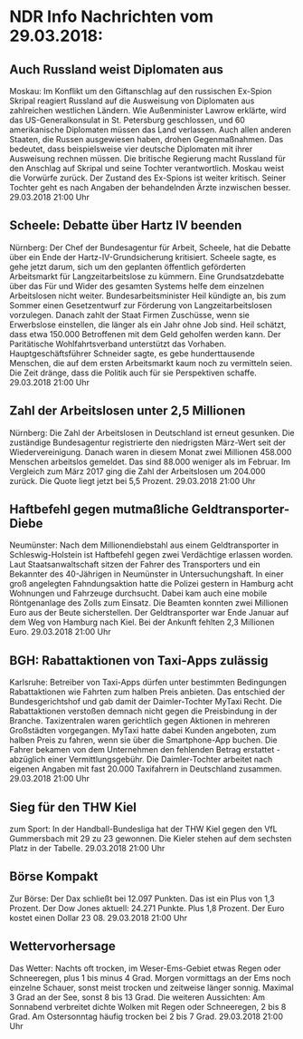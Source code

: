 # NDR Info Nachrichten vom 29.03.2018:


## Auch Russland weist Diplomaten aus
Moskau: Im Konflikt um den Giftanschlag auf den russischen Ex-Spion Skripal reagiert Russland auf die Ausweisung von Diplomaten aus zahlreichen westlichen Ländern. Wie Außenminister Lawrow erklärte, wird das US-Generalkonsulat in St. Petersburg geschlossen, und 60 amerikanische Diplomaten müssen das Land verlassen. Auch allen anderen Staaten, die Russen ausgewiesen haben, drohen Gegenmaßnahmen. Das bedeutet, dass beispielsweise vier deutsche Diplomaten mit ihrer Ausweisung rechnen müssen. Die britische Regierung macht Russland für den Anschlag auf Skripal und seine Tochter verantwortlich. Moskau weist die Vorwürfe zurück. Der Zustand des Ex-Spions ist weiter kritisch. Seiner Tochter geht es nach Angaben der behandelnden Ärzte inzwischen besser. 29.03.2018 21:00 Uhr 

## Scheele: Debatte über Hartz IV beenden
Nürnberg:         Der Chef der Bundesagentur für Arbeit, Scheele, hat die Debatte über ein Ende der Hartz-IV-Grundsicherung kritisiert. Scheele sagte, es gehe jetzt darum, sich um den geplanten öffentlich geförderten Arbeitsmarkt für Langzeitarbeitslose zu kümmern. Eine Grundsatzdebatte über das Für und Wider des gesamten Systems helfe dem einzelnen Arbeitslosen nicht weiter. Bundesarbeitsminister Heil kündigte an, bis zum Sommer einen Gesetzentwurf zur Förderung von Langzeitarbeitslosen vorzulegen. Danach zahlt der Staat Firmen Zuschüsse, wenn sie Erwerbslose einstellen, die länger als ein Jahr ohne Job sind. Heil schätzt, dass etwa 150.000 Betroffenen mit dem Geld geholfen werden kann. Der Paritätische Wohlfahrtsverband unterstützt das Vorhaben. Hauptgeschäftsführer Schneider sagte, es gebe hunderttausende Menschen, die auf dem ersten Arbeitsmarkt kaum noch zu vermitteln seien. Die Zeit dränge, dass die Politik auch für sie Perspektiven schaffe. 29.03.2018 21:00 Uhr 

## Zahl der Arbeitslosen unter 2,5 Millionen
Nürnberg: Die Zahl der Arbeitslosen in Deutschland ist erneut gesunken. Die zuständige Bundesagentur registrierte den niedrigsten März-Wert seit der Wiedervereinigung. Danach waren in diesem Monat zwei Millionen 458.000 Menschen arbeitslos gemeldet. Das sind 88.000 weniger als im Februar. Im Vergleich zum März 2017 ging die Zahl der Arbeitslosen um 204.000 zurück. Die Quote liegt jetzt bei 5,5 Prozent. 29.03.2018 21:00 Uhr 

## Haftbefehl gegen mutmaßliche Geldtransporter-Diebe
Neumünster: Nach dem Millionendiebstahl aus einem Geldtransporter in Schleswig-Holstein ist Haftbefehl gegen zwei Verdächtige erlassen worden. Laut Staatsanwaltschaft sitzen der Fahrer des Transporters und ein Bekannter des 40-Jährigen in Neumünster in Untersuchungshaft. In einer groß angelegten Fahndungsaktion hatte die Polizei gestern in Hamburg acht Wohnungen und Fahrzeuge durchsucht. Dabei kam auch eine mobile Röntgenanlage des Zolls zum Einsatz. Die Beamten konnten zwei Millionen Euro aus der Beute sicherstellen. Der Geldtransporter war Ende Januar auf dem Weg von Hamburg nach Kiel. Bei der Ankunft fehlten 2,3 Millionen Euro. 29.03.2018 21:00 Uhr 

## BGH: Rabattaktionen von Taxi-Apps zulässig
Karlsruhe: Betreiber von Taxi-Apps dürfen unter bestimmten Bedingungen Rabattaktionen wie Fahrten zum halben Preis anbieten. Das entschied der Bundesgerichtshof und gab damit der Daimler-Tochter MyTaxi Recht. Die Rabattaktionen verstoßen demnach nicht gegen die Preisbindung in der Branche. Taxizentralen waren gerichtlich gegen Aktionen in mehreren Großstädten vorgegangen. MyTaxi hatte dabei Kunden angeboten, zum halben Preis zu fahren, wenn sie über die Smartphone-App buchen. Die Fahrer bekamen von dem Unternehmen den fehlenden Betrag erstattet - abzüglich einer Vermittlungsgebühr. Die Daimler-Tochter arbeitet nach eigenen Angaben mit fast 20.000 Taxifahrern in Deutschland zusammen. 29.03.2018 21:00 Uhr 

## Sieg für den THW Kiel
zum Sport: In der Handball-Bundesliga hat der THW Kiel gegen den VfL Gummersbach mit 29 zu 23 gewonnen. Die Kieler stehen auf dem sechsten Platz in der Tabelle. 29.03.2018 21:00 Uhr 

## Börse Kompakt
Zur Börse: Der Dax schließt bei 12.097 Punkten. Das ist ein Plus von 1,3 Prozent. Der Dow Jones aktuell: 24.271 Punkte. Plus 1,8 Prozent. Der Euro kostet einen Dollar 23 08. 29.03.2018 21:00 Uhr 

## Wettervorhersage
Das Wetter:
Nachts oft trocken, im Weser-Ems-Gebiet etwas Regen oder Schneeregen, plus 1 bis minus 4 Grad. Morgen vormittags an der Ems noch einzelne Schauer, sonst meist trocken und zeitweise länger sonnig. Maximal 3 Grad an der See, sonst 8 bis 13 Grad. Die weiteren Aussichten: Am Sonnabend verbreitet dichte Wolken mit Regen oder Schneeregen, 2 bis 8 Grad. Am Ostersonntag häufig trocken bei 2 bis 7 Grad. 29.03.2018 21:00 Uhr 

